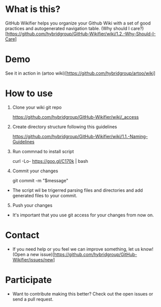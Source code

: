 # What is this?

GitHub Wikifier helps you organize your Github Wiki with a set of good practices
and autogenerated navigation table.
(Why should I care?)[https://github.com/hybridgroup/GitHub-Wikifier/wiki/1.2.-Why-Should-I-Care]

# Demo

See it in action in (artoo wiki)[https://github.com/hybridgroup/artoo/wiki]

# How to use

1. Clone your wiki git repo

    https://github.com/hybridgroup/GitHub-Wikifier/wiki/_access

2. Create directory structure following this guidelines

    https://github.com/hybridgroup/GitHub-Wikifier/wiki/1.1.-Naming-Guidelines

3. Run commnad to install script

    curl -Lo- https://goo.gl/C170k | bash

4. Commit your changes

    git commit -m "$message"

* The script wil be trigerred parsing files and directories and add generated files to your commit.

5. Push your changes

* It's important that you use git access for your changes from now on.

# Contact

* If you need help or you feel we can improve something, let us know! (Open a new issue)[https://github.com/hybridgroup/GitHub-Wikifier/issues/new]

# Participate

* Want to contribute making this better? Check out the open issues or send a pull request.

